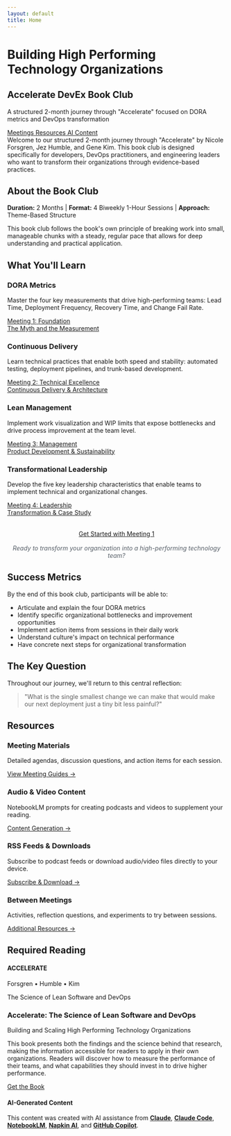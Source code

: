 ```yaml
---
layout: default
title: Home
---
```


<div class="hero-banner">
<div class="hero-content">
<h1 class="hero-headline" id="building-high-performing-tech-organizations">Building High Performing<br>Technology Organizations</h1>
<div class="site-title">
<h2 id="accelerate-devex-book-club">Accelerate DevEx Book Club</h2>
</div>
<p class="hero-subtitle">A structured 2-month journey through "Accelerate" focused on DORA metrics and DevOps transformation</p>
</div>
<div class="hero-metrics">
<a href="{{ '/meetings' | relative_url }}" class="metric-icon">
<i class="fas fa-calendar-alt"></i>
<span>Meetings</span>
</a>
<a href="{{ '/resources' | relative_url }}" class="metric-icon">
<i class="fas fa-book-open"></i>
<span>Resources</span>
</a>
<a href="{{ '/prompts' | relative_url }}" class="metric-icon">
<i class="fas fa-microphone-alt"></i>
<span>AI Content</span>
</a>
</div>
</div>

<div class="welcome-start">
Welcome to our structured 2-month journey through "Accelerate" by Nicole Forsgren, Jez Humble, and Gene Kim. This book club is designed specifically for developers, DevOps practitioners, and engineering leaders who want to transform their organizations through evidence-based practices.
</div>

<div class="quick-start">
<h2><i class="fas fa-book"></i> About the Book Club</h2>
<p><strong>Duration:</strong> 2 Months | <strong>Format:</strong> 4 Biweekly 1-Hour Sessions | <strong>Approach:</strong> Theme-Based Structure</p>
<p>This book club follows the book's own principle of breaking work into small, manageable chunks with a steady, regular pace that allows for deep understanding and practical application.</p>
</div>

## <i class="fas fa-bullseye"></i> What You'll Learn

<div class="learning-highlights" markdown="0">
<div class="highlight-grid">
<div class="highlight-card meeting-1">
<div class="highlight-icon">
<i class="fas fa-chart-line"></i>
</div>
<h3>DORA Metrics</h3>
<p>Master the four key measurements that drive high-performing teams: Lead Time, Deployment Frequency, Recovery Time, and Change Fail Rate.</p>
<a href="{{ '/meetings/meeting-1/' | relative_url }}" class="meeting-link">
<div class="meeting-badge">
<span>Meeting 1:</span>
<span>Foundation</span>
</div>
<div class="meeting-subtitle">The Myth and the Measurement</div>
</a>
</div>

<div class="highlight-card meeting-2">
<div class="highlight-icon">
<i class="fas fa-rocket"></i>
</div>
<h3>Continuous Delivery</h3>
<p>Learn technical practices that enable both speed and stability: automated testing, deployment pipelines, and trunk-based development.</p>
<a href="{{ '/meetings/meeting-2/' | relative_url }}" class="meeting-link">
<div class="meeting-badge">
<span>Meeting 2:</span>
<span>Technical Excellence</span>
</div>
<div class="meeting-subtitle">Continuous Delivery & Architecture</div>
</a>
</div>

<div class="highlight-card meeting-3">
<div class="highlight-icon">
<i class="fas fa-columns"></i>
</div>
<h3>Lean Management</h3>
<p>Implement work visualization and WIP limits that expose bottlenecks and drive process improvement at the team level.</p>
<a href="{{ '/meetings/meeting-3/' | relative_url }}" class="meeting-link">
<div class="meeting-badge">
<span>Meeting 3:</span>
<span>Management</span>
</div>
<div class="meeting-subtitle">Product Development & Sustainability</div>
</a>
</div>

<div class="highlight-card meeting-4">
<div class="highlight-icon">
<i class="fas fa-users"></i>
</div>
<h3>Transformational Leadership</h3>
<p>Develop the five key leadership characteristics that enable teams to implement technical and organizational changes.</p>
<a href="{{ '/meetings/meeting-4/' | relative_url }}" class="meeting-link">
<div class="meeting-badge">
<span>Meeting 4:</span>
<span>Leadership</span>
</div>
<div class="meeting-subtitle">Transformation & Case Study</div>
</a>
</div>
</div>
</div>

<p style="text-align: center; margin-top: 2rem;">
<a href="{{ '/meetings/meeting-1/' | relative_url }}" class="btn btn-meeting-1"><i class="fas fa-rocket"></i> Get Started with Meeting 1</a>
</p>

<p style="text-align: center; font-style: italic; color: #586069; margin-top: 1rem;">
Ready to transform your organization into a high-performing technology team?
</p>

<div class="success-metrics">
<h2>Success Metrics</h2>
<p>By the end of this book club, participants will be able to:</p>
<ul>
<li>Articulate and explain the four DORA metrics</li>
<li>Identify specific organizational bottlenecks and improvement opportunities</li>
<li>Implement action items from sessions in their daily work</li>
<li>Understand culture's impact on technical performance</li>
<li>Have concrete next steps for organizational transformation</li>
</ul>
</div>

<div class="key-question">
<h2>The Key Question</h2>
<p>Throughout our journey, we'll return to this central reflection:</p>
<blockquote>
"What is the single smallest change we can make that would make our next deployment just a tiny bit less painful?"
</blockquote>
</div>

<h2 class="section-accent"><i class="fas fa-tools"></i> Resources</h2>

<div class="resources-grid">
<div class="resource-card">
<h3><i class="fas fa-book"></i> Meeting Materials</h3>
<p>Detailed agendas, discussion questions, and action items for each session.</p>
<a href="{{ '/meetings' | relative_url }}" class="resource-link">View Meeting Guides →</a>
</div>

<div class="resource-card">
<h3><i class="fas fa-headphones"></i> Audio & Video Content</h3>
<p>NotebookLM prompts for creating podcasts and videos to supplement your reading.</p>
<a href="{{ '/prompts' | relative_url }}" class="resource-link">Content Generation →</a>
</div>

<div class="resource-card">
<h3><i class="fas fa-rss"></i> RSS Feeds & Downloads</h3>
<p>Subscribe to podcast feeds or download audio/video files directly to your device.</p>
<a href="{{ '/feeds' | relative_url }}" class="resource-link">Subscribe & Download →</a>
</div>

<div class="resource-card">
<h3><i class="fas fa-clipboard-list"></i> Between Meetings</h3>
<p>Activities, reflection questions, and experiments to try between sessions.</p>
<a href="{{ '/resources' | relative_url }}" class="resource-link">Additional Resources →</a>
</div>
</div>

<!-- Required Reading - Full Width Section -->
<section class="required-reading-section">
<div class="required-reading-content">
<h2 class="section-accent"><i class="fas fa-book-open"></i> Required Reading</h2>
<div class="book-showcase">
<div class="book-visual">
<div class="book-3d">
<div class="book-cover">
<h4>ACCELERATE</h4>
<p class="book-authors">Forsgren • Humble • Kim</p>
<div class="book-subtitle">The Science of Lean Software and DevOps</div>
</div>
<div class="book-spine"></div>
</div>
</div>
<div class="book-info">
<h3>Accelerate: The Science of Lean Software and DevOps</h3>
<p>Building and Scaling High Performing Technology Organizations</p>
<p class="book-description">This book presents both the findings and the science behind that research, making the information accessible for readers to apply in their own organizations. Readers will discover how to measure the performance of their teams, and what capabilities they should invest in to drive higher performance.</p>
<a href="https://www.amazon.com/Accelerate-Software-Performing-Technology-Organizations/dp/1942788339" class="btn btn-primary btn-large">Get the Book</a>
</div>
</div>
</div>
</section>

<footer class="ai-attribution" markdown="0">
  <div class="ai-attribution__icon">
    <i class="fas fa-robot" aria-hidden="true"></i>
  </div>
  <div class="ai-attribution__content">
    <h4 class="ai-attribution__title">AI-Generated Content</h4>
    <p class="ai-attribution__text">This content was created with AI assistance from <strong><a href="https://claude.ai/" target="_blank" rel="noopener noreferrer">Claude</a></strong>, <strong><a href="https://www.anthropic.com/claude-code" target="_blank" rel="noopener noreferrer">Claude Code</a></strong>, <strong><a href="https://notebooklm.google.com/" target="_blank" rel="noopener noreferrer">NotebookLM</a></strong>, <strong><a href="https://www.napkin.ai/" target="_blank" rel="noopener noreferrer">Napkin AI</a></strong>, and <strong><a href="https://github.com/features/copilot" target="_blank" rel="noopener noreferrer">GitHub Copilot</a></strong>.</p>
  </div>
</footer>
